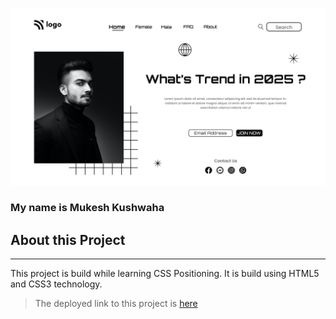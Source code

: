 ![Project-I Image](./1.png)

### My name is Mukesh Kushwaha


## About this Project
***
This project is build while learning CSS Positioning. It is build using HTML5 and CSS3 technology.

> The deployed link to this project is [here](https://fsjsproject01.netlify.app)